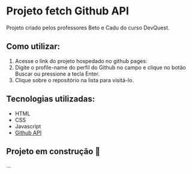 <h1>Projeto fetch Github API</h1>
<p>Projeto criado pelos professores Beto e Cadu do curso DevQuest.</p>

<h2>Como utilizar:</h2>

<ol>
    <li>Acesse o link do projeto hospedado no github pages: </li>
    <li>Digite o profile-name do perfil do Github no campo e clique no botão Buscar ou pressione a tecla Enter.</li>
    <li>Clique sobre o repositório na lista para visitá-lo.</li>
</ol>

<h2>Tecnologias utilizadas:</h2>

<ul>
    <li>HTML</li>
    <li>CSS</li>
    <li>Javascript</li>
    <li><a href="https://docs.github.com/en/rest/guides/getting-started-with-the-rest-api?apiVersion=2022-11-28" target="_blank">Github API</a></li>
</ul>

<h2>Projeto em construção 🚧</h2>
...